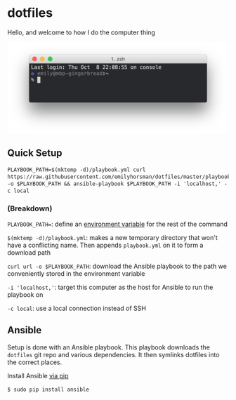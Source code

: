 # dotfiles

Hello, and welcome to how I do the computer thing

![iTerm screenshot](iterm-screenshot.jpg)

## Quick Setup

```
PLAYBOOK_PATH=$(mktemp -d)/playbook.yml curl https://raw.githubusercontent.com/emilyhorsman/dotfiles/master/playbook.yml -o $PLAYBOOK_PATH && ansible-playbook $PLAYBOOK_PATH -i 'localhost,' -c local
```

### (Breakdown)

`PLAYBOOK_PATH=`: define an [environment variable](https://en.wikipedia.org/wiki/Environment_variable) for the rest of the command

`$(mktemp -d)/playbook.yml`: makes a new temporary directory that won't have a conflicting name. Then appends `playbook.yml` on it to form a download path

`curl url -o $PLAYBOOK_PATH`: download the Ansible playbook to the path we conveniently stored in the environment variable

`-i 'localhost,'`: target this computer as the host for Ansible to run the playbook on

`-c local`: use a local connection instead of SSH

## Ansible

Setup is done with an Ansible playbook. This playbook downloads the `dotfiles`
git repo and various dependencies. It then symlinks dotfiles into the correct
places.

Install Ansible [via pip](http://docs.ansible.com/ansible/intro_installation.html#latest-releases-via-pip)

```
$ sudo pip install ansible
```
